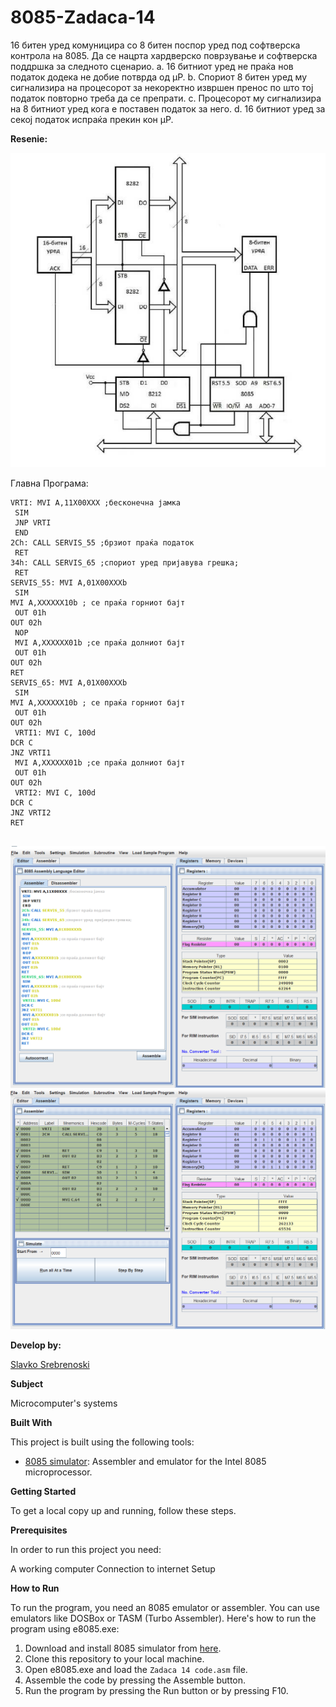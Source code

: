 # 8085-Zadaca-14

16 битен уред комуницира со 8 битен поспор уред под
софтверска контрола на 8085. Да се нацрта хардверско
поврзување и софтверска поддршка за следното сценарио.
a. 16 битниот уред не праќа нов податок додека не добие
потврда од µP.
b. Спориот 8 битен уред му сигнализира на процесорот за
некоректно извршен пренос по што тој податок
повторно треба да се препрати.
c. Процесорот му сигнализира на 8 битниот уред кога е
поставен податок за него.
d. 16 битниот уред за секој податок испраќа прекин кон
µP. 

**Resenie:**


![Screenshot (1)](https://github.com/slavko444/8085-Zadaca-14/blob/main/Diagram%2014.png)

Главна Програма:
```
VRTI: MVI А,11X00XXX ;бесконечна јамка
 SIM
 JNP VRTI
 END
2Ch: CALL SERVIS_55 ;брзиот праќа податок
 RET
34h: CALL SERVIS_65 ;спориот уред пријавува грешка;
 RET
SERVIS_55: MVI A,01X00XXXb
 SIM
MVI A,XXXXXX10b ; се праќа горниот бајт
 OUT 01h
OUT 02h
 NOP
 MVI A,XXXXXX01b ;се праќа долниот бајт
 OUT 01h
OUT 02h
RET
SERVIS_65: MVI A,01X00XXXb
 SIM
MVI A,XXXXXX10b ; се праќа горниот бајт
 OUT 01h
OUT 02h
 VRTI1: MVI C, 100d
DCR C
JNZ VRTI1
 MVI A,XXXXXX01b ;се праќа долниот бајт
 OUT 01h
OUT 02h
 VRTI2: MVI C, 100d
DCR C
JNZ VRTI2
RET 


```

 ![Screenshot (2)](https://github.com/slavko444/8085-Zadaca-14/blob/main/Code%2014.png)
 ![Screenshot (3)](https://github.com/slavko444/8085-Zadaca-14/blob/main/Code%2014%202.png)
 
**Develop by:**

[Slavko Srebrenoski ](https://github.com/slavko444)


**Subject**

Microcomputer's systems

**Built With**

This project is built using the following tools:

- [8085 simulator](https://github.com/8085simulator/8085simulator.github.io?tab=readme-ov-file): Assembler and emulator for the Intel 8085 microprocessor.

**Getting Started**

To get a local copy up and running, follow these steps.

**Prerequisites**

In order to run this project you need:

A working computer
Connection to internet
Setup

**How to Run**

To run the program, you need an 8085 emulator or assembler. You can use emulators like DOSBox or TASM (Turbo Assembler). Here's how to run the program using e8085.exe:

1. Download and install 8085 simulator from [here](https://github.com/8085simulator/8085simulator.github.io?tab=readme-ov-file).
2. Clone this repository to your local machine.
3. Open e8085.exe and load the `Zadaca 14 code.asm` file.
4. Assemble the code by pressing the Assemble button.
5. Run the program by pressing the Run button or by pressing F10.
